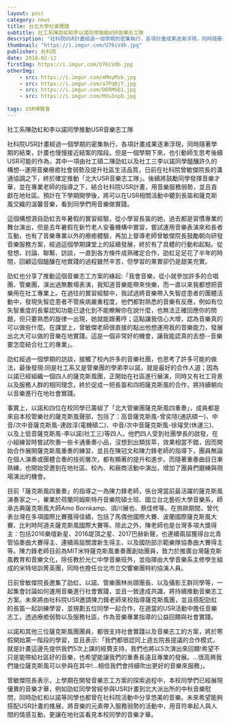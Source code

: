 ```yaml
---
layout: post
category: news
title: 台北大學社會實踐
subtitle: 社工系陳劭虹和李以諾同學推動USR音樂志工隊
description: "社科院USR計畫經過一個學期的密集執行，各項計畫成果逐漸浮現，同時隨著學期的結束，計畫也慢慢接近結案的階段..."
thumbnail: "https://i.imgur.com/U76iVdb.jpg"
publisher: 社科院
date: 2018-02-12
firstImg: https://i.imgur.com/U76iVdb.jpg
otherImg:
    - src: https://i.imgur.com/mMmyMsb.jpg
    - src: https://i.imgur.com/a7PqNjY.jpg
    - src: https://i.imgur.com/DERMSO1.jpg
    - src: https://i.imgur.com/MXu1npQ.jpg
    
tags: USR博覽會
---
```


社工系陳劭虹和李以諾同學推動USR音樂志工隊

社科院USR計畫經過一個學期的密集執行，各項計畫成果逐漸浮現，同時隨著學期的結束，計畫也慢慢接近結案的階段。但是一個學期下來，也引動師生思考後續USR可能的作為，其中一項由社工碩二陳劭虹以及社工三李以諾同學醞釀許久的構想--運用音樂療癒社會弱勢及提升社區生活品質，日前在社科院曾敏傑院長的溝通協調之下，終於確定推動「北大USR音樂志工隊」。後續將鼓勵同學發揮音樂才華，並在專業老師的指導之下，結合社科院USR計畫，用音樂服務弱勢，並且貢獻在地社區。預計在下學期開學後，將可以在USR相關活動中聽到長笛和薩克斯風交織的溫馨音樂，看到同學們用音樂做實踐。

這個構想源自劭虹去年暑假的實習經驗，從小學習長笛的她，過去都是習慣專業的舞台演出，但是去年暑假在新竹老人安養機構中實習，嘗試運用音樂表演來和長者互動，也有了音樂專業以外的療癒體驗，再加上督導老師曾敏傑院長鼓勵朝向研發音樂服務方案，經過這個學期課堂上的延續發展，終於有了具體的行動和起點。從發想、討論、聯繫、訪談，一直到各方條件成熟確定合作，劭虹足足花了半年的時間，回顧這個醞釀在地實踐的過程雖然辛苦，但學習的果實卻仍是甜美充實。

劭虹也分享了推動這個音樂志工方案的緣起:「我會音樂，從小就參加許多的合唱團、管樂團，演出過無數場表演，我知道音樂能帶來快樂，而一直以來我都想把音樂用在社工專業上。在過往的實習經驗中，我試過將音樂帶入失智症患者的團體活動中，發現失智症患者不管疾病嚴重程度，他們都對熟悉的音樂有反應，例如有位失智重度的長輩認知功能已退化到不能瞭解你在說什麼，也無法正確回應你的問題，但只要熟悉的旋律一出現，她就能跟著哼；這點讓我信心大增，認為音樂真的可以做些什麼。在課堂上，曾敏傑老師很直接的點出他想運用我的音樂能力，發展出北大可以做的音樂在地實踐。這是一個非常好的機會，讓我能認真的去想--音樂要怎麼結合社工的專業」。

劭虹經過一個學期的訪談，接觸了校內許多的音樂社團，也思考了許多可能的做法，最後發現:同是社工系又是管樂團的學弟李以諾，就是最好的合作人選；因為以諾已經組織一個四人的薩克斯風團，正開始在社區進行展演，同時又有社工背景以及服務人群的相同理念，終於促成一把長笛和四把薩克斯風的合作，將持續朝向以音樂進行在地社會實踐。

事實上，以諾和四位在校同學已籌組了「北大管樂團薩克斯風四重奏」，成員都是來自本校管樂社的薩克斯風聲部，包括了：高音薩克斯風-曾奕瑄(通訊碩一)、中音/次中音薩克斯風-連啟淳(電機碩二)、中音/次中音薩克斯風-徐璿芠(休運三)、以及上低音薩克斯風-李以諾(社工三)等四人。他們四人受到社團學長的啟發，在小組練習時嘗試吹奏一些卡通重奏小品，沒想到出類拔萃，效果相當不錯，因而開始合作展開薩克斯風重奏的練習，並且在陳冠文和陳力鋒老師的指導下，團員無論在個人演奏或團體合奏的技術層次，都有顯著的提升和進步。而隨著重奏曲目日漸熟練，也開始受邀到在地社區、校內、和廠商活動中演出，增加了團員們磨練與現場演出的機會。

目前「薩克斯風四重奏」的指導之一為陳力鋒老師，係台灣當前最活躍的薩克斯風演奏家之一，畢業於荷蘭阿姆斯特丹音樂院碩士班、國立台北藝術大學音樂系，師承古典薩克斯風大師Amo Bornkamp、須川展也、蔡佳修等。在旅歐期間，曾代表台灣在多項國際比賽獲得佳績，包括了馬偶他國際大賽、波蘭國際薩克斯風大賽、比利時阿道夫薩克斯風國際大賽等。除此之外，陳老師也是台灣多項大獎得主：包括2016樂壇新星、2016堤頂之星、2017巴赫新聲，也連續兩屆獲得台北青管協奏曲大賽得主、連續兩屆關渡新生得主、以及國防部示範樂隊協奏曲大賽得主等。陳力鋒老師目前為MIT米特薩克斯風重奏團創始團員，致力於推廣台灣薩克斯風教育和音樂文化，除任教於光仁中學音樂班外，並指揮由大學音樂系主修學生組成的米特培訓菁英團，同時也擔任台北市立交響樂團特約協演人員。

日前曾敏傑院長邀集了劭虹、以諾、管樂團林尚頤團長、以及攝影王群同學等，一起集會討論如何運用音樂進行社會實踐，並且一致達成共識，將持續推動音樂志工方案。未來將由社科院USR邀請陳力鋒老師來校指導薩克斯風團，並且搭配劭虹的長笛一起訓練學習，並規劃五位同學一起合作，在適當的USR活動中擔任音樂志工，透過療癒弱勢以及服務社區，作為音樂專業指導的公益回饋與社會實踐。

以諾和其他三位薩克斯風團團員，都很支持社會實踐以及音樂志工的方案，將於寒假開始第一階段的學習，並且表示:「我們都很認同上週五院長提議的合作模式，就是計畫這邊先提供我們5次上課的經費支持，我們也將以5次演出來回饋!希望不只是能帶給社區好的音樂，也希望能讓我們的重奏長遠且專業的發展。…很高興我們幾位薩克斯風可以參與在其中!...相信我們會持續吹出更好的音樂來服務」。

曾敏傑院長表示，上學期在開發音樂志工方案的探索過程中，本校同學們已經展現優異的音樂才華，例如劭虹同學曾經參與USR計畫到北大派出所的中秋音樂慰問，同時劭虹和以諾等同學也都曾在社科院活動中分享悠美的音樂。未來希望能夠搭配USR計畫的推展，將音樂的元素帶入服務弱勢的活動中，用音符串起人與人間的情感互動，更讓在地社區看見本校同學的音樂才華。